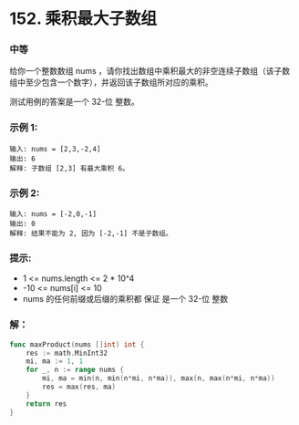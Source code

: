 # 152. 乘积最大子数组

### 中等

给你一个整数数组 nums ，请你找出数组中乘积最大的非空连续子数组（该子数组中至少包含一个数字），并返回该子数组所对应的乘积。

测试用例的答案是一个 32-位 整数。

### 示例 1:

    输入: nums = [2,3,-2,4]
    输出: 6
    解释: 子数组 [2,3] 有最大乘积 6。

### 示例 2:

    输入: nums = [-2,0,-1]
    输出: 0
    解释: 结果不能为 2, 因为 [-2,-1] 不是子数组。

### 提示:
- 1 <= nums.length <= 2 * 10^4
- -10 <= nums[i] <= 10
- nums 的任何前缀或后缀的乘积都 保证 是一个 32-位 整数

### 解：

```go
func maxProduct(nums []int) int {
	res := math.MinInt32
	mi, ma := 1, 1
	for _, n := range nums {
		mi, ma = min(n, min(n*mi, n*ma)), max(n, max(n*mi, n*ma))
		res = max(res, ma)
	}
	return res
}
```